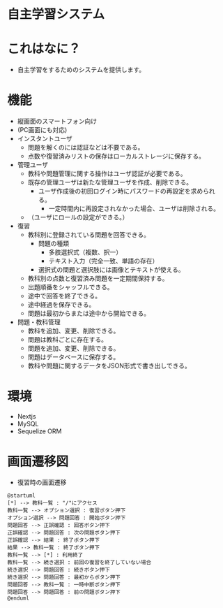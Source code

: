# 自主学習システム
# これはなに？
- 自主学習をするためのシステムを提供します。
# 機能
- 縦画面のスマートフォン向け
- (PC画面にも対応)
- インスタントユーザ
    - 問題を解くのには認証などは不要である。
    - 点数や復習済みリストの保存はローカルストレージに保存する。
- 管理ユーザ
    - 教科や問題管理に関する操作はユーザ認証が必要である。
    - 既存の管理ユーザは新たな管理ユーザを作成、削除できる。
        - ユーザ作成後の初回ログイン時にパスワードの再設定を求められる。
            - 一定時間内に再設定されなかった場合、ユーザは削除される。
    - （ユーザにロールの設定ができる。）
- 復習
    - 教科別に登録されている問題を回答できる。
        - 問題の種類
            - 多肢選択式（複数、択一）
            - テキスト入力（完全一致、単語の存在）
        - 選択式の問題と選択肢には画像とテキストが使える。
    - 教科別の点数と復習済み問題を一定期間保持する。
    - 出題順番をシャッフルできる。
    - 途中で回答を終了できる。
    - 途中経過を保存できる。
    - 問題は最初からまたは途中から開始できる。
- 問題・教科管理
    - 教科を追加、変更、削除できる。
    - 問題は教科ごとに存在する。
    - 問題を追加、変更、削除できる。
    - 問題はデータベースに保存する。
    - 教科や問題に関するデータをJSON形式で書き出しできる。

# 環境
- Nextjs
- MySQL
- Sequelize ORM

# 画面遷移図
- 復習時の画面遷移
``` plantuml
@startuml
[*] --> 教科一覧 : "/"にアクセス
教科一覧 --> オプション選択 : 復習ボタン押下
オプション選択 --> 問題回答 : 開始ボタン押下
問題回答 --> 正誤確認 : 回答ボタン押下
正誤確認 --> 問題回答 : 次の問題ボタン押下
正誤確認 --> 結果 : 終了ボタン押下
結果 --> 教科一覧 : 終了ボタン押下
教科一覧 --> [*] : 利用終了
教科一覧 --> 続き選択 : 前回の復習を終了していない場合
続き選択 --> 問題回答 : 続きボタン押下
続き選択 --> 問題回答 : 最初からボタン押下
問題回答 --> 教科一覧 : 一時中断ボタン押下
問題回答 --> 問題回答 : 前の問題ボタン押下
@enduml
```